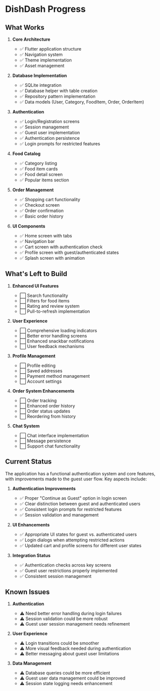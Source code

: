# DishDash Progress

## What Works

1. **Core Architecture**

   - ✅ Flutter application structure
   - ✅ Navigation system
   - ✅ Theme implementation
   - ✅ Asset management

2. **Database Implementation**

   - ✅ SQLite integration
   - ✅ Database helper with table creation
   - ✅ Repository pattern implementation
   - ✅ Data models (User, Category, FoodItem, Order, OrderItem)

3. **Authentication**

   - ✅ Login/Registration screens
   - ✅ Session management
   - ✅ Guest user implementation
   - ✅ Authentication persistence
   - ✅ Login prompts for restricted features

4. **Food Catalog**

   - ✅ Category listing
   - ✅ Food item cards
   - ✅ Food detail screen
   - ✅ Popular items section

5. **Order Management**

   - ✅ Shopping cart functionality
   - ✅ Checkout screen
   - ✅ Order confirmation
   - ✅ Basic order history

6. **UI Components**
   - ✅ Home screen with tabs
   - ✅ Navigation bar
   - ✅ Cart screen with authentication check
   - ✅ Profile screen with guest/authenticated states
   - ✅ Splash screen with animation

## What's Left to Build

1. **Enhanced UI Features**

   - ⬜ Search functionality
   - ⬜ Filters for food items
   - ⬜ Rating and review system
   - ⬜ Pull-to-refresh implementation

2. **User Experience**

   - ⬜ Comprehensive loading indicators
   - ⬜ Better error handling screens
   - ⬜ Enhanced snackbar notifications
   - ⬜ User feedback mechanisms

3. **Profile Management**

   - ⬜ Profile editing
   - ⬜ Saved addresses
   - ⬜ Payment method management
   - ⬜ Account settings

4. **Order System Enhancements**

   - ⬜ Order tracking
   - ⬜ Enhanced order history
   - ⬜ Order status updates
   - ⬜ Reordering from history

5. **Chat System**
   - ⬜ Chat interface implementation
   - ⬜ Message persistence
   - ⬜ Support chat functionality

## Current Status

The application has a functional authentication system and core features, with improvements made to the guest user flow. Key aspects include:

1. **Authentication Improvements**

   - ✅ Proper "Continue as Guest" option in login screen
   - ✅ Clear distinction between guest and authenticated users
   - ✅ Consistent login prompts for restricted features
   - ✅ Session validation and management

2. **UI Enhancements**

   - ✅ Appropriate UI states for guest vs. authenticated users
   - ✅ Login dialogs when attempting restricted actions
   - ✅ Updated cart and profile screens for different user states

3. **Integration Status**
   - ✅ Authentication checks across key screens
   - ✅ Guest user restrictions properly implemented
   - ✅ Consistent session management

## Known Issues

1. **Authentication**

   - ⚠️ Need better error handling during login failures
   - ⚠️ Session validation could be more robust
   - ⚠️ Guest user session management needs refinement

2. **User Experience**

   - ⚠️ Login transitions could be smoother
   - ⚠️ More visual feedback needed during authentication
   - ⚠️ Better messaging about guest user limitations

3. **Data Management**
   - ⚠️ Database queries could be more efficient
   - ⚠️ Guest user data management could be improved
   - ⚠️ Session state logging needs enhancement
